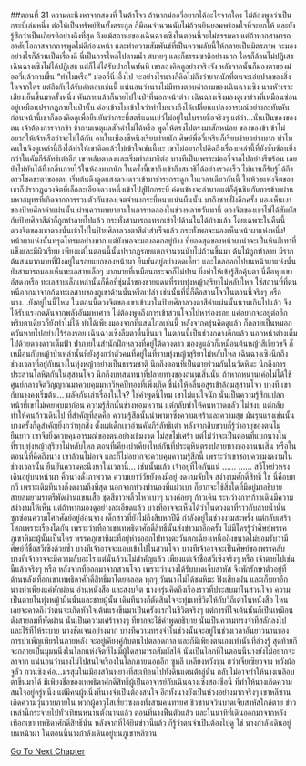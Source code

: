 ##ตอนที่ 31 ความคะนึงหาจากสองที่
ในต้าโจว ถ้าหากม่ออวี่อยากได้อะไรจากใคร ไม่ต้องพูดว่าเป็นกระบี่เล่มหนึ่ง ต่อให้เป็นทรัพย์สินทั้งตระกูล ก็มีคนจำนวนนับไม่ถ้วนยินยอมพร้อมใจที่จะยกให้ และยังรู้สึกว่าเป็นเกียรติอย่างถึงที่สุด
ถึงแม้สถานะของเฉินฉางเซิงในตอนนี้จะไม่ธรรมดา แต่ถ้าหากสามารถอาศัยโอกาสจากการพูดไม่ดีก่อนหน้า และทำความสัมพันธ์ที่เป็นความลับนี้ให้กลายเป็นมิตรภาพ จะมองอย่างไรก็ล้วนเป็นเรื่องดี
นี่เป็นการไหลไปตามน้ำ สบายๆ และก็ธรรมชาติอย่างมาก ใครก็ล้วนไม่ปฏิเสธ
เฉินฉางเซิงไม่ได้ปฏิเสธ แต่ก็ไม่ได้รับปากในทันที เขาลองคิดดูอย่างจริงจัง หลังจากนั้นก็มองตาของม่ออวี่แล้วถามขึ้น “ทำไมหรือ”
ม่ออวี่นิ่งอึ้งไป จะอย่างไรนางก็คิดไม่ถึงว่ายากนักที่ตนจะเอ่ยปากของสิ่งใดจากใคร แต่ถึงกับได้รับคำตอบเช่นนี้
แน่นอนว่านางไม่มีทางตอบคำถามของเฉินฉางเซิง นางหัวเราะเสียงเย็นขึ้นมาครั้งหนึ่ง หันกายแล้วก็หายไปในป่าที่นอกหน้าต่าง
เฉินฉางเซิงมองดูเงาร่างที่เหมือนซ่อนอยู่เหมือนปรากฏภายในป่านั้น ค่อนข้างไม่เข้าใจว่าทำไมนางถึงได้เปลี่ยนแปลงอารมณ์อย่างกะทันหัน
ก่อนหน้านี้เขาก็ลองคิดดูเพื่อยืนยันว่ากระบี่สตรีแดนเย่ว์ไม่อยู่ในใบรายชื่อจริงๆ แต่ว่า...นั่นเป็นของของตน เจ้าต้องการจากข้า ข้าถามเหตุผลสักคำไม่ได้หรือ พูดให้ตรงไปตรงมาสักหน่อย ของของข้า ข้าไม่อยากให้เจ้าหรือว่าจะไม่ได้กัน คนในเมืองซีหนิงเรียบง่ายนัก ศิษย์พี่อวี๋เหรินก็เรียบง่ายอย่างมาก ทำไมคนในจิงตูเหล่านี้ถึงได้ทำให้เขาคิดแล้วไม่เข้าใจเช่นนี้นะ
เขาไม่อยากไปคิดถึงเรื่องเหล่านี้ที่ยังซับซ้อนยิ่งกว่าในคัมภีร์ลัทธิเต๋าอีก เขาหลับตาลงและเริ่มทำสมาธิต่อ
บางทีเป็นเพราะม่ออวี่จากไปอย่างรีบร้อน เลยยังไม่ทันได้ทิ้งกลิ่นกายไว้ในห้องมากนัก ในครั้งนี้เขาถึงเข้าถึงสมาธิได้อย่างรวดเร็ว ไม่นานก็รับรู้ได้ถึงดาวโชคชะตาของตน เริ่มต้นดึงดูดแสงดวงดาวเข้ามาชำระกระดูก ในเวลาเดียวกันนี้ ในห้วงแห่งจิตของเขาก็ปรากฏดวงจิตที่เล็กละเอียดดวงหนึ่งเข้าไปสู่ฝักกระบี่ ค่อนข้างจะลำบากแต่ก็คุ้นชินกับการข้ามผ่านมหาสมุทรที่เกิดจากการรวมตัวกันของเจตจำนงกระบี่หนาแน่นผืนนั้น มาถึงชายฝั่งอีกครั้ง มองเห็นเงาของป้ายศิลาดำแผ่นนั้น ผ่านความพยายามในการทดลองในช่วงหลายวันมานี้ ดวงจิตของเขาไม่ได้สัมผัสกับป้ายศิลาสีดำก็ถูกทำลายไปแล้ว กระทั่งสามารถแทรกเข้าไปด้านในได้บ้างแล้ว โดยเฉพาะในคืนนี้ ดวงจิตของเขาดวงนั้นเข้าไปในป้ายศิลาลวงตาสีดำสำเร็จแล้ว กระทั่งพอจะมองเห็นหน้าผาแห่งหนึ่ง!
หน้าผาแห่งนั้นทรุดโทรมอย่างมาก แต่ยังพอจะมองออกอยู่บ้าง ที่ยอดสุดของหน้าผาน่าจะเป็นหินสีเทาที่แข็งและมีผิวเรียบ เพียงแต่ในตอนนี้นั้นปรากฏรอยแตกจำนวนนับไม่ถ้วนขึ้นมา ต้นไม้ถูกทำลาย มีรากต้นสนมากมายที่ฝังอยู่ในรอยแยกของหน้าผา ยืนยันอยู่อย่างคดเคี้ยว และไกลออกไปบนหน้าผาแห่งนั้น ยังสามารถมองเห็นทะเลสาบเล็กๆ มากมายที่เหมือนกระจกก็ไม่ปาน ยิ่งทำให้เข้ารู้สึกคุ้นตา
นี่คือหุบเขาอัสดงหรือ ทะเลสาบเล็กเหล่านั้นก็คือที่ชุ่มน้ำของชายแดนที่ราบทุ่งหญ้าสุริยาไม่หลับใหล ใช่สถานที่ที่ตนหนีออกมาจากก้นทะเลสาบของภูเขาด้านนั้นหรือเปล่า เช่นนั้นที่นี่ก็คือสวนโจวในตอนนี้จริงๆ หรือ นาง...ยังอยู่ในนี้ไหม ในตอนนี้ดวงจิตของเขาเข้ามาในป้ายศิลาลวงตาสีดำแผ่นนั้นนานเกินไปแล้ว จึงได้รับแรงกดดันจากพลังอันมหาศาล ไม่ต้องพูดถึงการเข้าสวนโจวไปหาร่องรอย แค่อยากจะอยู่ต่ออีกพริบตาเดียวก็ยังทำไม่ได้ ทำได้เพียงมองจากที่แสนไกลเช่นนี้ หลังจากครุ่นคิดดูแล้ว ก็กลายเป็นหมอกควันหายไปอย่างไร้ร่องรอย
เฉินฉางเซิงลืมตาตื่นขึ้นมา
ในตอนนี้เป็นช่วงกลางดึกแล้ว นอกหน้าต่างเต็มไปด้วยดวงดาวเต็มฟ้า ป่าภายในสำนักฝึกหลวงที่อยู่ใต้ดวงดาว มองดูแล้วก็เหมือนต้นหญ้าสีเขียวขจี
ก็เหมือนกับหญ้าป่าเหล่านั้นที่ยังสูงกว่าตัวคนที่อยู่ในที่ราบทุ่งหญ้าสุริยาไม่หลับใหล
เฉินฉางเซิงนึกถึงช่วงเวลาที่อยู่กับนางในทุ่งหญ้าอย่างเป็นธรรมชาติ นึกถึงตอนที่เป็นตายร่วมกันในวัดหิมะ นึกถึงการประสานโลหิตกันในสุสานโจว นึกถึงบทสนทนาที่ปลายทางของถนนเสิ่นนั่น ถ้าหากหนานเค่อไม่ได้ใช้ศูนย์กลางจิตวิญญาณมาควบคุมมหาวิหคปีทองที่เพิ่งเกิด ชี้นำให้คลื่นอสูรเข้าล้อมสุสานโจว บางที เขากับนางคงเริ่มต้น...
ผลัดกันเล่าเรื่องในใจ? ใช่คำพูดนี้ไหม เขาไม่แน่ใจนัก นั่นเป็นความรู้สึกแปลกหน้าที่เขาไม่เคยพบมาก่อน ความรู้สึกนั้นช่างหอมหวาน แต่กลับทำให้คนหวาดกลัว ไม่สงบ แต่กลับทำให้คนก้าวเดินไป ที่สำคัญที่สุดคือ ความรู้สึกนั้นนำพามาซึ่งความเศร้าและความสุข มันรุนแรงเช่นนั้น บางครั้งก็ดูสำคัญยิ่งกว่าทุกสิ่ง
ตั้งแต่เด็กเขาอ่านคัมภีร์ลัทธิเต๋า หลังจากสิบขวบก็รู้ว่าอายุของตนไม่ยืนยาว เขาจึงยิ่งควบคุมอารมณ์ของตนอย่างเข้มงวด ไม่สุขไม่เศร้า แต่ไม่ว่าจะเป็นตอนที่แบกนางในที่ราบทุ่งหญ้าสุริยาไม่หลับใหล ตอนที่เคียงบ่าเคียงไหล่กันที่ประตูหินตรงปลายทางของถนนเสิ่น หรือในตอนนี้ที่คิดถึงนาง เขาล้วนไม่อาจ และก็ไม่อยากจะควบคุมความรู้สึกนี้ เพราะว่าเขาชอบความงดงามในช่วงเวลานั้น ยืนยันความคะนึงหาในเวลานี้...
เช่นนั้นแล้ว เจ้าอยู่ที่ใดกันแน่
......
......
สวีโหย่วหรงเดินอยู่บนหน้าผา
คิ้วนางดั่งภาพวาด ความเยาว์วัยยังคงมีอยู่ งดงามจับใจ สง่างามศักดิ์สิทธิ์
ใช่ นี่คือบทกวี เพราะเดิมทีนางก็งดงามถึงที่สุด นอกจากท่วงทำนองที่แผ่วเบา ก็ยากจะใช้สิ่งใดที่มีอยู่มาอธิบาย
สายลมยามราตรีพัดผ่านแขนเสื้อ ชุดสีขาวพลิ้วไหวเบาๆ นางค่อยๆ ก้าวเดิน ระหว่างการก้าวเดินมีความสง่างามให้เห็น แต่ถ้าหากมองดูอย่างละเอียดแล้ว บางทีอาจจะเห็นได้ว่าในดวงตาที่ราวกับสายน้ำนั่น ซุกซ่อนความโศกศัลย์อยู่อ่อนจาง
เด็กสาวที่ยังไม่ถึงสิบหกปีดี กำลังอยู่ในช่วงงามสะพรั่ง แต่กลับเศร้าโศกเพราะเรื่องใดกัน
เพราะว่าเทือกเขาเทพธิดาศักดิ์สิทธิ์นั้นส่งข่าวมาอีกครั้ง ไม่มีใครรู้ว่าศิษย์พรรคภูเขาหิมะผู้นั้นเป็นใคร พรรคภูเขาหิมะที่อยู่ห่างออกไปทางตะวันตกเฉียงเหนือถึงขนาดไม่ยอมรับว่ามีศิษย์ที่ชื่อสวีเซิงด้วยซ้ำ บางทีเจ้าอาจจะแอบเข้าไปในสวนโจว บางทีเจ้าอาจจะเป็นศิษย์ของพรรคลับ บางทีเจ้าอาจจะมีความลับอะไร แต่นั่นล้วนไม่สำคัญแล้ว เพียงแต่เจ้าชื่อสวีเซิงจริงๆ หรือ เจ้าตายไปเช่นนี้แล้วจริงๆ หรือ
หลังจากที่ออกมาจากสวนโจว เพราะว่านางได้รับบาดเจ็บสาหัส จึงพักรักษาตัวอยู่ที่ด้านหลังเทือกเขาเทพธิดาศักดิ์สิทธิ์มาโดยตลอด ทุกๆ วันนางไม่ได้ชมหิมะ ฟังเสียงฝน และเก็บยาอีก นางทำเพียงแค่พักผ่อน อ่านหนังสือ และสงบจิต
นางครุ่นคิดถึงเรื่องราวที่ประสบมาในสวนโจว ความเป็นตายในทุ่งหญ้าผืนนั้นและชายผู้นั้น
เดิมทีนางก็ตัดสินใจจะทุ่มเทชีวิตให้กับวิถีเต๋าในหนังสือ ไหนเลยจะคาดถึงว่าตนจะเกิดหัวใจเต้นแรงขึ้นมาเป็นครั้งแรกในชีวิตจริงๆ แต่การที่ใจเต้นนั้นก็เป็นเหมือนดั่งสายลมที่พัดผ่าน นั่นเป็นความเศร้าจางๆ ที่ยากจะใช้คำพูดอธิบาย นั่นเป็นความทรงจำที่สลักลงไปและไร้ที่ให้ระบาย นางชัดเจนอย่างมาก บางทีความทรงจำในช่วงนั้นจะอยู่ในช่วงเวลาอันยาวนานของการบำเพ็ญเพียรในภายหลัง จะอยู่เคียงคู่กับตนไปตลอดกาล และก็มีเพียงตนเองเท่านั้นที่ล่วงรู้ สุดท้ายก็จะกลายเป็นมุมหนึ่งในโลกแห่งจิตที่ไม่มีผู้ใดสามารถสัมผัสได้
นั่นเป็นโลกที่ในตอนนี้นางยังไม่อยากจะลาจาก แน่นอนว่านางไม่ไปสนใจเรื่องในโลกภายนอกอีก ซูหลี เหลียงหวังซุน ฮว่าเจี่ยเซียวจาง หวังผ้อ จูลั่ว กวนซิงเค่อ...มรสุมในเมืองสวินหยางที่สะเทือนไปทั้งดินแดนต้าลู่นั่น กลับไม่อาจทำให้นางเหลือบตาขึ้นมาได้ มีเพียงชื่อของเทพธิดาศักดิ์สิทธิ์ผู้เป็นอาจารย์กับเฉินฉางเซิงสองชื่อนี้ ที่ทำให้นางเกิดความสนใจอยู่ครู่หนึ่ง
แต่มีคนผู้หนึ่งที่นางจำเป็นต้องสนใจ อีกทั้งนางยังเป็นห่วงอย่างมากจริงๆ
เขาหลีซานเกิดความวุ่นวายภายใน พวกผู้อาวุโสเสี่ยวซงกงทั้งสามคนทรยศ ชิวซานจวินบาดเจ็บสาหัสใกล้ตาย ข่าวเหล่านี้กระจายไปทั่วเทียนหนานตั้งนานแล้ว
ตอนที่นางฟื้นตัวแล้ว และในนาทีที่เดินออกมาจากหลังเทือกเขาเทพธิดาศักดิ์สิทธิ์นั่น หลังจากที่ได้ยินข่าวนี้แล้ว ก็รู้ว่าตนจำเป็นต้องไปดู
ใช่ นางกำลังเดินอยู่บนหน้าผา
ในตอนนี้นางกำลังเดินอยู่บนภูเขาหลีซาน


[Go To Next Chapter]( ./463.md)